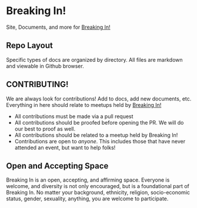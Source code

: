 # Breaking In!
Site, Documents, and more for [Breaking In!](https://www.meetup.com/Breaking-In-Engineers-Helping-Engineers/)

## Repo Layout

Specific types of docs are organized by directory. All files are markdown and viewable in Github browser.

## CONTRIBUTING!

We are always look for contributions! Add to docs, add new documents, etc. Everything in here should relate to meetups held by [Breaking In!](https://www.meetup.com/Breaking-In-Engineers-Helping-Engineers/)

* All contributions must be made via a pull request
* All contributions should be proofed before opening the PR. We will do our best to proof as well.
* All contributions should be related to a meetup held by Breaking In!
* Contributions are open to _anyone_. This includes those that have never attended an event, but want to help folks!

## Open and Accepting Space

Breaking In is an open, accepting, and affirming space. Everyone is welcome, and diversity is not only encouraged, but is a foundational part of Breaking In. No matter your background, ethnicity, religion, socio-economic status, gender, sexuality, anything, you are welcome to participate.

